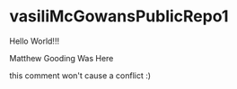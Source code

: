 # vasiliMcGowansPublicRepo1

Hello World!!!

Matthew Gooding Was Here

this comment won't cause a conflict :)
